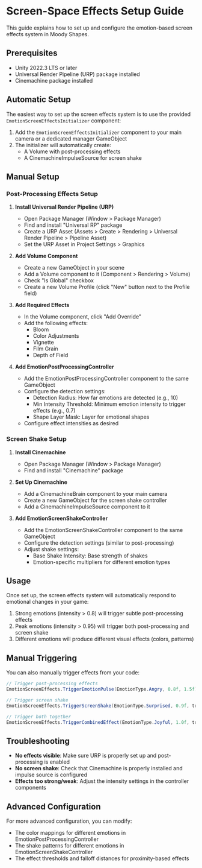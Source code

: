 # Screen-Space Effects Setup Guide

This guide explains how to set up and configure the emotion-based screen effects system in Moody Shapes.

## Prerequisites
- Unity 2022.3 LTS or later
- Universal Render Pipeline (URP) package installed
- Cinemachine package installed

## Automatic Setup
The easiest way to set up the screen effects system is to use the provided `EmotionScreenEffectsInitializer` component:

1. Add the `EmotionScreenEffectsInitializer` component to your main camera or a dedicated manager GameObject
2. The initializer will automatically create:
   - A Volume with post-processing effects
   - A CinemachineImpulseSource for screen shake

## Manual Setup

### Post-Processing Effects Setup
1. **Install Universal Render Pipeline (URP)**
   - Open Package Manager (Window > Package Manager)
   - Find and install "Universal RP" package
   - Create a URP Asset (Assets > Create > Rendering > Universal Render Pipeline > Pipeline Asset)
   - Set the URP Asset in Project Settings > Graphics

2. **Add Volume Component**
   - Create a new GameObject in your scene
   - Add a Volume component to it (Component > Rendering > Volume)
   - Check "Is Global" checkbox
   - Create a new Volume Profile (click "New" button next to the Profile field)

3. **Add Required Effects**
   - In the Volume component, click "Add Override"
   - Add the following effects:
     - Bloom
     - Color Adjustments
     - Vignette
     - Film Grain
     - Depth of Field

4. **Add EmotionPostProcessingController**
   - Add the EmotionPostProcessingController component to the same GameObject
   - Configure the detection settings:
     - Detection Radius: How far emotions are detected (e.g., 10)
     - Min Intensity Threshold: Minimum emotion intensity to trigger effects (e.g., 0.7)
     - Shape Layer Mask: Layer for emotional shapes
   - Configure effect intensities as desired

### Screen Shake Setup
1. **Install Cinemachine**
   - Open Package Manager (Window > Package Manager)
   - Find and install "Cinemachine" package

2. **Set Up Cinemachine**
   - Add a CinemachineBrain component to your main camera
   - Create a new GameObject for the screen shake controller
   - Add a CinemachineImpulseSource component to it

3. **Add EmotionScreenShakeController**
   - Add the EmotionScreenShakeController component to the same GameObject
   - Configure the detection settings (similar to post-processing)
   - Adjust shake settings:
     - Base Shake Intensity: Base strength of shakes
     - Emotion-specific multipliers for different emotion types

## Usage
Once set up, the screen effects system will automatically respond to emotional changes in your game:

1. Strong emotions (intensity > 0.8) will trigger subtle post-processing effects
2. Peak emotions (intensity > 0.95) will trigger both post-processing and screen shake
3. Different emotions will produce different visual effects (colors, patterns)

## Manual Triggering
You can also manually trigger effects from your code:

```csharp
// Trigger post-processing effects
EmotionScreenEffects.TriggerEmotionPulse(EmotionType.Angry, 0.8f, 1.5f);

// Trigger screen shake
EmotionScreenEffects.TriggerScreenShake(EmotionType.Surprised, 0.9f, transform.position);

// Trigger both together
EmotionScreenEffects.TriggerCombinedEffect(EmotionType.Joyful, 1.0f, transform.position, 2.0f);
```

## Troubleshooting
- **No effects visible**: Make sure URP is properly set up and post-processing is enabled
- **No screen shake**: Check that Cinemachine is properly installed and impulse source is configured
- **Effects too strong/weak**: Adjust the intensity settings in the controller components

## Advanced Configuration
For more advanced configuration, you can modify:

- The color mappings for different emotions in EmotionPostProcessingController
- The shake patterns for different emotions in EmotionScreenShakeController
- The effect thresholds and falloff distances for proximity-based effects
